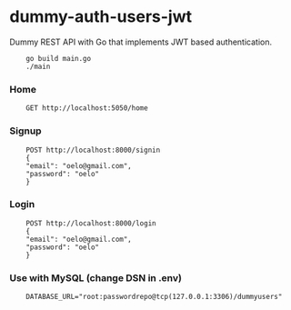 # dummy-auth-users-jwt

Dummy REST API with Go that implements JWT based authentication.

        go build main.go
        ./main

### Home

        GET http://localhost:5050/home

### Signup

        POST http://localhost:8000/signin
        {
        "email": "oelo@gmail.com",
        "password": "oelo"
        }

### Login

        POST http://localhost:8000/login
        {
        "email": "oelo@gmail.com",
        "password": "oelo"
        }



### Use with MySQL (change DSN in .env)

        DATABASE_URL="root:passwordrepo@tcp(127.0.0.1:3306)/dummyusers"